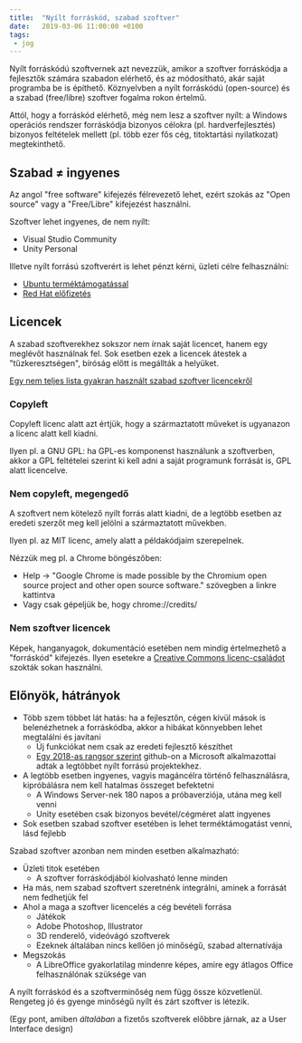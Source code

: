 ```yaml
---
title:  "Nyílt forráskód, szabad szoftver"
date:   2019-03-06 11:00:00 +0100
tags:
 - jog
---
```


Nyílt forráskódú szoftvernek azt nevezzük, amikor a szoftver forráskódja a fejlesztők számára szabadon elérhető, és az módosítható, akár saját programba be is építhető. Köznyelvben a nyílt forráskódú (open-source) és a szabad (free/libre) szoftver fogalma rokon értelmű.

Attól, hogy a forráskód elérhető, még nem lesz a szoftver nyílt: a Windows operációs rendszer forráskódja bizonyos célokra (pl. hardverfejlesztés) bizonyos feltételek mellett (pl. több ezer fős cég, titoktartási nyilatkozat) megtekinthető.

## Szabad ≠ ingyenes

Az angol "free software" kifejezés félrevezető lehet, ezért szokás az "Open source" vagy a "Free/Libre" kifejezést használni.

Szoftver lehet ingyenes, de nem nyílt:
* Visual Studio Community
* Unity Personal

Illetve nyílt forrású szoftverért is lehet pénzt kérni, üzleti célre felhasználni:
* [Ubuntu terméktámogatással](https://buy.ubuntu.com/)
* [Red Hat előfizetés](https://www.redhat.com/en/store/linux-platforms)

## Licencek

A szabad szoftverekhez sokszor nem írnak saját licencet, hanem egy meglévőt használnak fel. Sok esetben ezek a licencek átestek a "tűzkeresztségen", bíróság előtt is megállták a helyüket.

[Egy nem teljes lista gyakran használt szabad szoftver licencekről](https://www.gnu.org/licenses/license-list.html)

### Copyleft

Copyleft licenc alatt azt értjük, hogy a származtatott műveket is ugyanazon a licenc alatt kell kiadni.

Ilyen pl. a GNU GPL: ha GPL-es komponenst használunk a szoftverben, akkor a GPL feltételei szerint ki kell adni a saját programunk forrását is, GPL alatt licencelve.

### Nem copyleft, megengedő

A szoftvert nem kötelező nyílt forrás alatt kiadni, de a legtöbb esetben az eredeti szerzőt meg kell jelölni a származtatott művekben.

Ilyen pl. az MIT licenc, amely alatt a példakódjaim szerepelnek.

Nézzük meg pl. a Chrome böngészőben:
* Help -> "Google Chrome is made possible by the Chromium open source project and other open source software." szövegben a linkre kattintva
* Vagy csak gépeljük be, hogy chrome://credits/

### Nem szoftver licencek

Képek, hanganyagok, dokumentáció esetében nem mindig értelmezhető a "forráskód" kifejezés. Ilyen esetekre a [Creative Commons licenc-családot](https://creativecommons.org/choose/) szokták sokan használni.

## Előnyök, hátrányok

* Több szem többet lát hatás: ha a fejlesztőn, cégen kívül mások is belenézhetnek a forráskódba, akkor a hibákat könnyebben lehet megtalálni és javítani
  * Új funkciókat nem csak az eredeti fejlesztő készíthet
  * [Egy 2018-as rangsor szerint](http://web.archive.org/web/20220818010628/https://www.infoworld.com/article/3253948/who-really-contributes-to-open-source.html) github-on a Microsoft alkalmazottai adtak a legtöbbet nyílt forrású projektekhez.
* A legtöbb esetben ingyenes, vagyis magáncélra történő felhasználásra, kipróbálásra nem kell hatalmas összeget befektetni
  * A Windows Server-nek 180 napos a próbaverziója, utána meg kell venni
  * Unity esetében csak bizonyos bevétel/cégméret alatt ingyenes
* Sok esetben szabad szoftver esetében is lehet terméktámogatást venni, lásd fejlebb

Szabad szoftver azonban nem minden esetben alkalmazható:

* Üzleti titok esetében
  * A szoftver forráskódjából kiolvasható lenne minden
* Ha más, nem szabad szoftvert szeretnénk integrálni, aminek a forrását nem fedhetjük fel
* Ahol a maga a szoftver licencelés a cég bevételi forrása
  * Játékok
  * Adobe Photoshop, Illustrator
  * 3D renderelő, videóvágó szoftverek
  * Ezeknek általában nincs kellően jó minőségű, szabad alternatívája
* Megszokás
  * A LibreOffice gyakorlatilag mindenre képes, amire egy átlagos Office felhasználónak szüksége van

A nyílt forráskód és a szoftverminőség nem függ össze közvetlenül. Rengeteg jó és gyenge minőségű nyílt és zárt szoftver is létezik.

(Egy pont, amiben _általában_ a fizetős szoftverek előbbre járnak, az a User Interface design)
